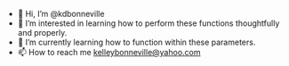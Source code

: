 - 👋 Hi, I’m @kdbonneville
- 👀 I’m interested in learning how to perform these functions thoughtfully and properly.
- 🌱 I’m currently learning how to function within these parameters.
- 📫 How to reach me kelleybonneville@yahoo.com

<!---
kdbonneville/kdbonneville is a ✨ special ✨ repository because its `README.md` (this file) appears on your GitHub profile.
You can click the Preview link to take a look at your changes.
--->
